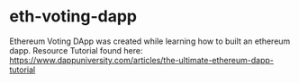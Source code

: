 # eth-voting-dapp
Ethereum Voting DApp was created while learning how to built an ethereum dapp. Resource Tutorial found here: https://www.dappuniversity.com/articles/the-ultimate-ethereum-dapp-tutorial

